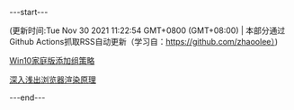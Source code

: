 ---start---

(更新时间:Tue Nov 30 2021 11:22:54 GMT+0800 (GMT+08:00) | 本部分通过Github Actions抓取RSS自动更新（学习自：https://github.com/zhaoolee）)

[Win10家庭版添加组策略](https://juejin.cn/post/6965447938214461470)


[深入浅出浏览器渲染原理](https://juejin.cn/post/6845166891695095816)

---end---
